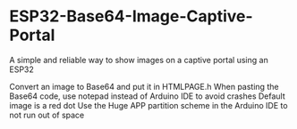# ESP32-Base64-Image-Captive-Portal
A simple and reliable way to show images on a captive portal using an ESP32

Convert an image to Base64 and put it in HTMLPAGE.h
When pasting the Base64 code, use notepad instead of Arduino IDE to avoid crashes
Default image is a red dot
Use the Huge APP partition scheme in the Arduino IDE to not run out of space
